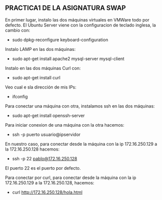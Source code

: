 ## PRACTICA1 DE LA ASIGNATURA SWAP
En primer lugar, instalo las dos máquinas virtuales en VMWare todo por defecto. El Ubuntu Server viene con la configuracion de teclado inglesa, la cambio con:

- sudo dpkg-reconfigure keyboard-configuration

Instalo LAMP en las dos máquinas:

- sudo apt-get install apache2 mysql-server mysql-client

Instalo en las dos máquinas Curl con:

- sudo apt-get install curl

Veo cual e sla dirección de mis IPs:

- ifconfig

Para conectar una máquina con otra, instalamos ssh en las dos máquinas:

- sudo apt-get install openssh-server

Para iniciar conexion de una máquina con la otra hacemos:

- ssh -p puerto usuario@ipservidor

En nuestro caso, para conectar desde la máquina con la ip 172.16.250.129 a la 172.16.250.128 hacemos:

- ssh -p 22 pablo@172.16.250.128

El puerto 22 es el puerto por defecto.

Para conectar por curl, para conectar desde la máquina con la ip 172.16.250.129 a la 172.16.250.128, hacemos:

- curl http://172.16.250.128/hola.html


